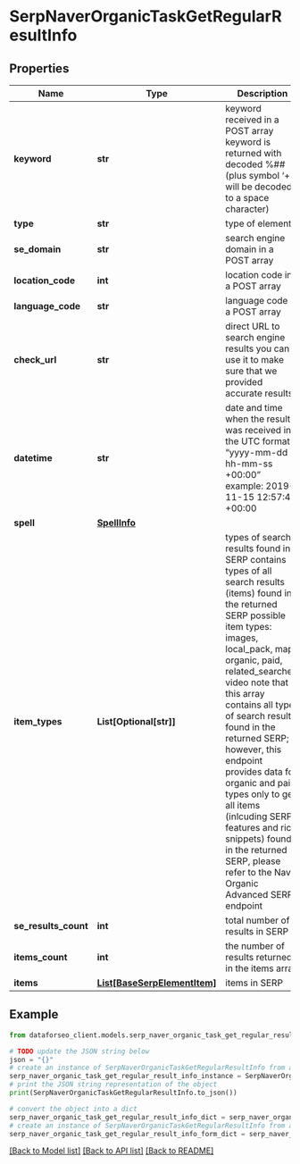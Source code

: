 # SerpNaverOrganicTaskGetRegularResultInfo


## Properties

Name | Type | Description | Notes
------------ | ------------- | ------------- | -------------
**keyword** | **str** | keyword received in a POST array keyword is returned with decoded %## (plus symbol ‘+’ will be decoded to a space character) | [optional] 
**type** | **str** | type of element | [optional] 
**se_domain** | **str** | search engine domain in a POST array | [optional] 
**location_code** | **int** | location code in a POST array | [optional] 
**language_code** | **str** | language code in a POST array | [optional] 
**check_url** | **str** | direct URL to search engine results you can use it to make sure that we provided accurate results | [optional] 
**datetime** | **str** | date and time when the result was received in the UTC format: “yyyy-mm-dd hh-mm-ss +00:00” example: 2019-11-15 12:57:46 +00:00 | [optional] 
**spell** | [**SpellInfo**](SpellInfo.md) |  | [optional] 
**item_types** | **List[Optional[str]]** | types of search results found in SERP contains types of all search results (items) found in the returned SERP possible item types: images, local_pack, map, organic, paid, related_searches, video note that this array contains all types of search results found in the returned SERP; however, this endpoint provides data for organic and paid types only to get all items (inlcuding SERP features and rich snippets) found in the returned SERP, please refer to the Naver Organiс Advanced SERP endpoint | [optional] 
**se_results_count** | **int** | total number of results in SERP | [optional] 
**items_count** | **int** | the number of results returned in the items array | [optional] 
**items** | [**List[BaseSerpElementItem]**](BaseSerpElementItem.md) | items in SERP | [optional] 

## Example

```python
from dataforseo_client.models.serp_naver_organic_task_get_regular_result_info import SerpNaverOrganicTaskGetRegularResultInfo

# TODO update the JSON string below
json = "{}"
# create an instance of SerpNaverOrganicTaskGetRegularResultInfo from a JSON string
serp_naver_organic_task_get_regular_result_info_instance = SerpNaverOrganicTaskGetRegularResultInfo.from_json(json)
# print the JSON string representation of the object
print(SerpNaverOrganicTaskGetRegularResultInfo.to_json())

# convert the object into a dict
serp_naver_organic_task_get_regular_result_info_dict = serp_naver_organic_task_get_regular_result_info_instance.to_dict()
# create an instance of SerpNaverOrganicTaskGetRegularResultInfo from a dict
serp_naver_organic_task_get_regular_result_info_form_dict = serp_naver_organic_task_get_regular_result_info.from_dict(serp_naver_organic_task_get_regular_result_info_dict)
```
[[Back to Model list]](../README.md#documentation-for-models) [[Back to API list]](../README.md#documentation-for-api-endpoints) [[Back to README]](../README.md)


